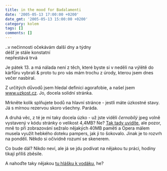 ```yaml
---
title: in the mood for Badalamenti
date: '2005-05-13 17:00:00 +0200'
date_gmt: '2005-05-13 15:00:00 +0200'
category: kolem
tags: []
comments: []
---
```

<p class="odsazeny">..v nečinnosti očekávám další dny a týdny<br>déšť je stále konstatní<br>nepřestává trvá</p>
<p>Je pátek 13. a má nálada není z těch, které byste si v neděli na výlětě do
kárfůru vybrali &amp; proto tu pro vás mám trochu z úrody, kterou jsem dnes
večer nasbíral.</p>
<p>Z určitých důvodů jsem hledal definici agorafobie, a našel jsem
<a href="http://www.uzkost.cz/">www.uzkost.cz</a>. Jo, docela solidní stránka.</p>
<p>Mrkněte kolik splňujete bodů na hlavní stránce - jestli máte úzkostné stavy.
Já s mírnou rezervou skoro všechny. Paráda.</p>
<p>A druhá věc, z té je mi taky docela úzko - už jste viděli <em>černobílý</em>
jpeg volně vystavený v kódu stránky o velikost 4,4MB? Ne?
<a href="http://www.inext.cz/mgv/html/supl/0516.htm">Tak tady uvidíte</a>, ale pozor,
mně to při zobrazování sežralo nějakých 40MB paměti a Opera málem musela využít
hebkého doteku pampers, jak ji to šokovalo. Jinak je to rozvrh na pondělí.
Někdo si očividně rozumí se skenerem.</p>
<p>Co bude dál? Nikdo neví, ale já se jdu podívat na nějakou tu práci, hodiny
tikají příliš
zběsile.</p>
<p>A nahoďte taky nějakou <a href="http://jan-martinek.com/index.php?a=20050512">tu hlášku
k vodáku,</a> he?</p>
